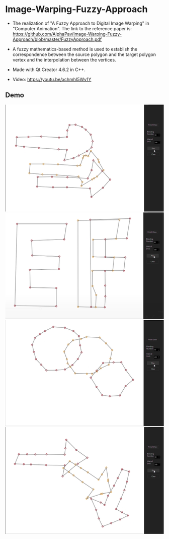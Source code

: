 # Image-Warping-Fuzzy-Approach
- The realization of "A Fuzzy Approach to Digital Image Warping" in "Computer Animation". The link to the reference paper is: https://github.com/AlphaPav/Image-Warping-Fuzzy-Approach/blob/master/FuzzyApproach.pdf

- A fuzzy mathematics-based method is used to establish the correspondence between the source polygon and the target polygon vertex and the interpolation between the vertices.

- Made with Qt Creator 4.6.2 in C++. 

- Video: https://youtu.be/xchmhI5Wv1Y


## Demo
![image](pic3.png)
![image](pic1.png)
![image](pic2.png)
![image](pic4.png)
